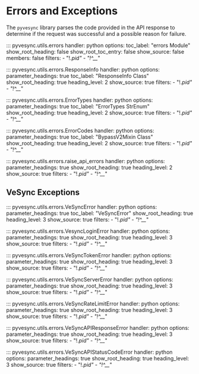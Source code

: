 # Errors and Exceptions

The `pyvesync` library parses the code provided in the API response to determine if the request was successful and a possible reason for failure.

::: pyvesync.utils.errors
    handler: python
    options:
      toc_label: "errors Module"
      show_root_heading: false
      show_root_toc_entry: false
      show_source: false
      members: false
      filters:
        - "!.*pid"
        - "!^__*"

::: pyvesync.utils.errors.ResponseInfo
    handler: python
    options:
      parameter_headings: true
      toc_label: "ResponseInfo Class"
      show_root_heading: true
      heading_level: 2
      show_source: true
      filters:
        - "!.*pid"
        - "!^__*"

::: pyvesync.utils.errors.ErrorTypes
    handler: python
    options:
      parameter_headings: true
      toc_label: "ErrorTypes StrEnum"
      show_root_heading: true
      heading_level: 2
      show_source: true
      filters:
        - "!.*pid"
        - "!^__*"

::: pyvesync.utils.errors.ErrorCodes
    handler: python
    options:
      parameter_headings: true
      toc_label: "BypassV2Mixin Class"
      show_root_heading: true
      heading_level: 2
      show_source: true
      filters:
        - "!.*pid"
        - "!^__*"

::: pyvesync.utils.errors.raise_api_errors
    handler: python
    options:
      parameter_headings: true
      show_root_heading: true
      heading_level: 2
      show_source: true
      filters:
        - "!.*pid"
        - "!^__*"

## VeSync Exceptions

::: pyvesync.utils.errors.VeSyncError
    handler: python
    options:
      parameter_headings: true
      toc_label: "VeSyncError"
      show_root_heading: true
      heading_level: 3
      show_source: true
      filters:
        - "!.*pid"
        - "!^__*"

::: pyvesync.utils.errors.VesyncLoginError
    handler: python
    options:
      parameter_headings: true
      show_root_heading: true
      heading_level: 3
      show_source: true
      filters:
        - "!.*pid"
        - "!^__*"

::: pyvesync.utils.errors.VeSyncTokenError
    handler: python
    options:
      parameter_headings: true
      show_root_heading: true
      heading_level: 3
      show_source: true
      filters:
        - "!.*pid"
        - "!^__*"

::: pyvesync.utils.errors.VeSyncServerError
    handler: python
    options:
      parameter_headings: true
      show_root_heading: true
      heading_level: 3
      show_source: true
      filters:
        - "!.*pid"
        - "!^__*"

::: pyvesync.utils.errors.VeSyncRateLimitError
    handler: python
    options:
      parameter_headings: true
      show_root_heading: true
      heading_level: 3
      show_source: true
      filters:
        - "!.*pid"
        - "!^__*"

::: pyvesync.utils.errors.VeSyncAPIResponseError
    handler: python
    options:
      parameter_headings: true
      show_root_heading: true
      heading_level: 3
      show_source: true
      filters:
        - "!.*pid"
        - "!^__*"

::: pyvesync.utils.errors.VeSyncAPIStatusCodeError
    handler: python
    options:
      parameter_headings: true
      show_root_heading: true
      heading_level: 3
      show_source: true
      filters:
        - "!.*pid"
        - "!^__*"

